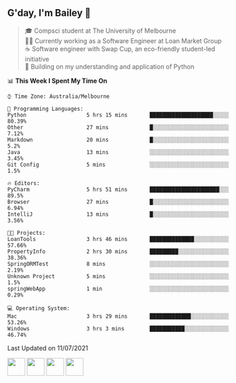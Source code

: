 ## G'day, I'm Bailey 👋

> 🎓 Compsci student at The University of Melbourne <br>
> 👨‍💻 Currently working as a Software Engineer at Loan Market Group <br>
> ☕️ Software engineer with Swap Cup, an eco-friendly student-led initiative <br>
> 🌱 Building on my understanding and application of Python

<!--START_SECTION:waka-->
📊 **This Week I Spent My Time On** 

```text
⌚︎ Time Zone: Australia/Melbourne

💬 Programming Languages: 
Python                   5 hrs 15 mins       ████████████████████░░░░░   80.39% 
Other                    27 mins             █░░░░░░░░░░░░░░░░░░░░░░░░   7.12% 
Markdown                 20 mins             █░░░░░░░░░░░░░░░░░░░░░░░░   5.2% 
Java                     13 mins             ░░░░░░░░░░░░░░░░░░░░░░░░░   3.45% 
Git Config               5 mins              ░░░░░░░░░░░░░░░░░░░░░░░░░   1.5%

🔥 Editors: 
PyCharm                  5 hrs 51 mins       ██████████████████████░░░   89.5% 
Browser                  27 mins             █░░░░░░░░░░░░░░░░░░░░░░░░   6.94% 
IntelliJ                 13 mins             █░░░░░░░░░░░░░░░░░░░░░░░░   3.56%

🐱‍💻 Projects: 
LoanTools                3 hrs 46 mins       ██████████████░░░░░░░░░░░   57.66% 
PropertyInfo             2 hrs 30 mins       █████████░░░░░░░░░░░░░░░░   38.36% 
SpringORMTest            8 mins              ░░░░░░░░░░░░░░░░░░░░░░░░░   2.19% 
Unknown Project          5 mins              ░░░░░░░░░░░░░░░░░░░░░░░░░   1.5% 
springWebApp             1 min               ░░░░░░░░░░░░░░░░░░░░░░░░░   0.29%

💻 Operating System: 
Mac                      3 hrs 29 mins       █████████████░░░░░░░░░░░░   53.26% 
Windows                  3 hrs 3 mins        ███████████░░░░░░░░░░░░░░   46.74%

```


 Last Updated on 11/07/2021
<!--END_SECTION:waka-->

[<img height="40px" src="https://img.icons8.com/ios-filled/2x/linkedin.png">](https://linkedin.com/in/baileybutler1)
[<img height="40px" src="https://img.icons8.com/ios-filled/2x/github.png">](https://github.com/baely)
[<img height="40px" src="https://img.icons8.com/ios-filled/2x/salesforce.png">](https://trailblazer.me/id/baileybutler)
[<img height="40px" src="https://img.icons8.com/ios-filled/2x/instagram.png">](https://instagram.com/bae1y)
